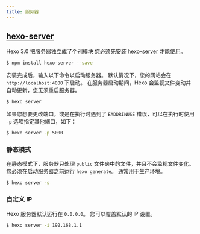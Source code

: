 ```yaml
---
title: 服务器
---
```


## [hexo-server][]

Hexo 3.0 把服务器独立成了个别模块 您必须先安装 [hexo-server][] 才能使用。

```bash
$ npm install hexo-server --save
```

安装完成后，输入以下命令以启动服务器。 默认情况下，您的网站会在 `http://localhost:4000` 下启动。 在服务器启动期间，Hexo 会监视文件变动并自动更新，您无须重启服务器。

```bash
$ hexo server
```

如果您想要更改端口，或是在执行时遇到了 `EADDRINUSE` 错误，可以在执行时使用 `-p` 选项指定其他端口，如下：

```bash
$ hexo server -p 5000
```

### 静态模式

在静态模式下，服务器只处理 `public` 文件夹中的文件，并且不会监视文件变化。 您必须在启动服务器之前运行 `hexo generate`。 通常用于生产环境。

```bash
$ hexo server -s
```

### 自定义 IP

Hexo 服务器默认运行在 `0.0.0.0`。 您可以覆盖默认的 IP 设置。

```bash
$ hexo server -i 192.168.1.1
```

[hexo-server]: https://github.com/hexojs/hexo-server
